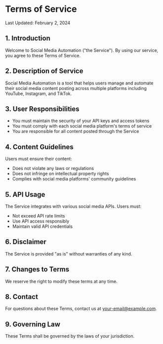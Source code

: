 # Terms of Service

Last Updated: February 2, 2024

## 1. Introduction
Welcome to Social Media Automation ("the Service"). By using our service, you agree to these Terms of Service.

## 2. Description of Service
Social Media Automation is a tool that helps users manage and automate their social media content posting across multiple platforms including YouTube, Instagram, and TikTok.

## 3. User Responsibilities
- You must maintain the security of your API keys and access tokens
- You must comply with each social media platform's terms of service
- You are responsible for all content posted through the Service

## 4. Content Guidelines
Users must ensure their content:
- Does not violate any laws or regulations
- Does not infringe on intellectual property rights
- Complies with social media platforms' community guidelines

## 5. API Usage
The Service integrates with various social media APIs. Users must:
- Not exceed API rate limits
- Use API access responsibly
- Maintain valid API credentials

## 6. Disclaimer
The Service is provided "as is" without warranties of any kind.

## 7. Changes to Terms
We reserve the right to modify these terms at any time.

## 8. Contact
For questions about these Terms, contact us at your-email@example.com.

## 9. Governing Law
These Terms shall be governed by the laws of your jurisdiction.
